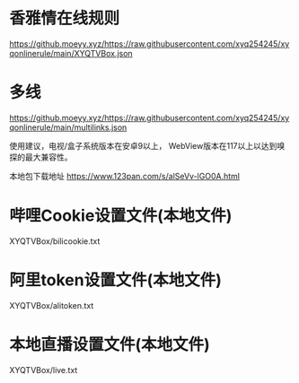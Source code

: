 # 香雅情在线规则
https://github.moeyy.xyz/https://raw.githubusercontent.com/xyq254245/xyqonlinerule/main/XYQTVBox.json

# 多线
https://github.moeyy.xyz/https://raw.githubusercontent.com/xyq254245/xyqonlinerule/main/multilinks.json

使用建议，电视/盒子系统版本在安卓9以上，
WebView版本在117以上以达到嗅探的最大兼容性。

本地包下载地址
https://www.123pan.com/s/alSeVv-lGO0A.html

# 哔哩Cookie设置文件(本地文件)
XYQTVBox/bilicookie.txt

# 阿里token设置文件(本地文件)
XYQTVBox/alitoken.txt

# 本地直播设置文件(本地文件)
XYQTVBox/live.txt